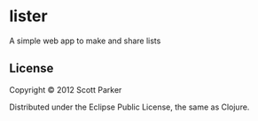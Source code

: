 # lister

A simple web app to make and share lists

## License

Copyright © 2012 Scott Parker

Distributed under the Eclipse Public License, the same as Clojure.
